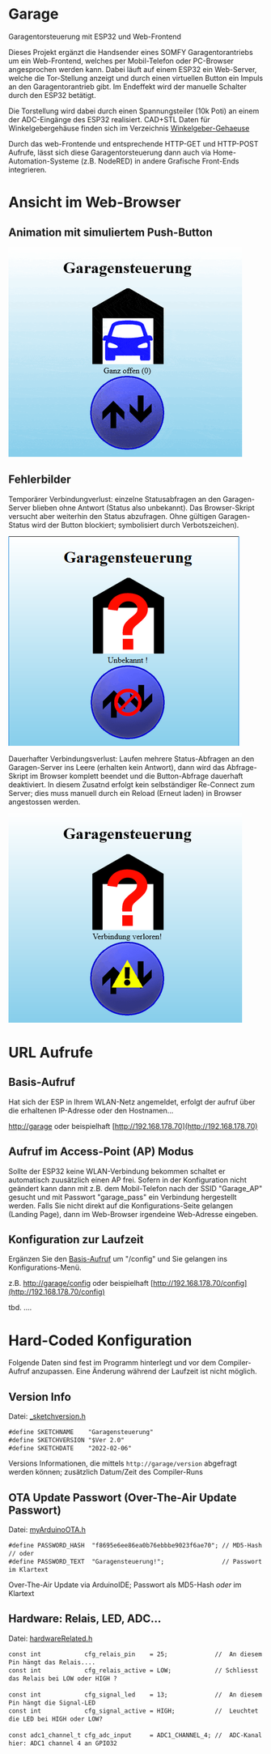 # Garage
Garagentorsteuerung mit ESP32 und Web-Frontend

Dieses Projekt ergänzt die Handsender eines SOMFY Garagentorantriebs um ein Web-Frontend, welches per Mobil-Telefon oder PC-Browser angesprochen werden kann.
Dabei läuft auf einem ESP32 ein Web-Server, welche die Tor-Stellung anzeigt und durch einen virtuellen Button ein Impuls an den Garagentorantrieb gibt.
Im Endeffekt wird der manuelle Schalter durch den ESP32 betätigt.

Die Torstellung wird dabei durch einen Spannungsteiler (10k Poti) an einem der ADC-Eingänge des ESP32 realisiert.
CAD+STL Daten für Winkelgebergehäuse finden sich im Verzeichnis [Winkelgeber-Gehaeuse](/Winkelgeber-Gehaeuse)

Durch das web-Frontende und entsprechende HTTP-GET und HTTP-POST Aufrufe, lässt sich diese Garagentorsteuerung dann auch via Home-Automation-Systeme (z.B. NodeRED) in andere Grafische Front-Ends integrieren.

# Ansicht im Web-Browser
## Animation mit simuliertem Push-Button
![AnimatedScreenPlay](Pictures/animationGIF.gif)
## Fehlerbilder
Temporärer Verbindungverlust: einzelne Statusabfragen an den Garagen-Server blieben ohne Antwort (Status also unbekannt).
Das Browser-Skript versucht aber weiterhin den Status abzufragen.
Ohne gültigen Garagen-Status wird der Button blockiert; symbolisiert durch Verbotszeichen).

![tmpConnectionLost](Pictures/tmpLostConnection.gif)

Dauerhafter Verbindungsverlust: Laufen mehrere Status-Abfragen an den Garagen-Server ins Leere (erhalten kein Antwort), dann wird das Abfrage-Skript im Browser komplett beendet und die Button-Abfrage dauerhaft deaktiviert.
In diesem Zusatnd erfolgt kein selbständiger Re-Connect zum Server; dies muss manuell durch ein Reload (Erneut laden) in Browser angestossen werden.

![brokenConnection](Pictures/brokenConnection.gif)


# URL Aufrufe
## Basis-Aufruf
Hat sich der ESP in Ihrem WLAN-Netz angemeldet, erfolgt der aufruf über die erhaltenen IP-Adresse oder den Hostnamen...

[http://garage](http://garage)  oder beispielhaft [http://192.168.178.70](http://192.168.178.70)
## Aufruf im Access-Point (AP) Modus
Sollte der ESP32 keine WLAN-Verbindung bekommen schaltet er automatisch zuusätzlich einen AP frei.
Sofern in der Konfiguration nicht geändert kann dann mit z.B. dem Mobil-Telefon nach der SSID "Garage_AP" gesucht und mit Passwort "garage_pass" ein Verbindung hergestellt werden. Falls Sie nicht direkt auf die Konfigurations-Seite gelangen (Landing Page), dann im Web-Browser irgendeine Web-Adresse eingeben.
## Konfiguration zur Laufzeit
Ergänzen Sie den [Basis-Aufruf](#basis-aufruf) um "/config" und Sie gelangen ins Konfigurations-Menü.

z.B. [http://garage/config](http://garage/config)  oder beispielhaft [http://192.168.178.70/config](http://192.168.178.70/config)

tbd.
....

# Hard-Coded Konfiguration
Folgende Daten sind fest im Programm hinterlegt und vor dem Compiler-Aufruf anzupassen. Eine Änderung während der Laufzeit ist nicht möglich.
## Version Info
Datei: [_sketchversion.h](Source/_sketchversion.h)
```
#define SKETCHNAME    "Garagensteuerung"
#define SKETCHVERSION "$Ver 2.0"
#define SKETCHDATE    "2022-02-06"
```
Versions Informationen, die mittels `http://garage/version` abgefragt werden können; zusätzlich Datum/Zeit des Compiler-Runs

## OTA Update Passwort (Over-The-Air Update Passwort)
Datei: [myArduinoOTA.h](Source/myArduinoOTA.h)
```
#define PASSWORD_HASH  "f8695e6ee86ea0b76ebbbe9023f6ae70"; // MD5-Hash
// oder
#define PASSWORD_TEXT  "Garagensteuerung!";                // Passwort im Klartext
```
Over-The-Air Update via ArduinoIDE; Passwort als MD5-Hash *oder* im Klartext

## Hardware: Relais, LED, ADC...
Datei: [hardwareRelated.h](Source/hardwareRelated.h)
```
const int            cfg_relais_pin    = 25;             //  An diesem Pin hängt das Relais....
const int            cfg_relais_active = LOW;            // Schliesst das Relais bei LOW oder HIGH ?

const int            cfg_signal_led    = 13;             //  An diesem Pin hängt die Signal-LED
const int            cfg_signal_active = HIGH;           //  Leuchtet die LED bei HIGH oder LOW?

const adc1_channel_t cfg_adc_input     = ADC1_CHANNEL_4; //  ADC-Kanal hier: ADC1 channel 4 an GPIO32   
```
